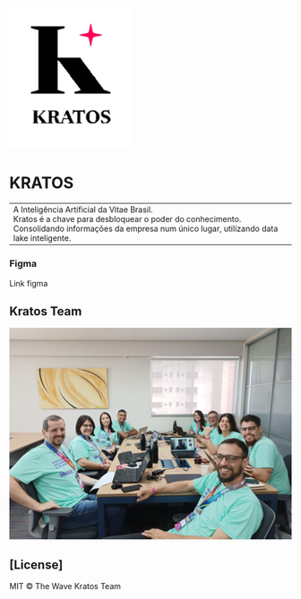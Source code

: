 # ![Kratos](https://github.com/theWaveKratos/kratos/blob/main/imagens/Logo.png?raw=true)
# KRATOS
<table>
<tr>
<td>
  A Inteligência Artificial da Vitae Brasil.
  </br>
  Kratos é a chave para desbloquear o poder do conhecimento. Consolidando informações da empresa num único lugar, utilizando data lake inteligente.
</td>
</tr>
</table>

### Figma
Link figma

## Kratos Team

![Team](https://github.com/theWaveKratos/kratos/blob/main/imagens/Team.png?raw=true)


## [License]

MIT © The Wave Kratos Team


